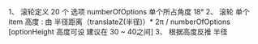 1、 滚轮定义 20 个 选项 numberOfOptions 单个所占角度 18°
2、 滚轮 单个 item 高度 : 由 半径距离（translateZ(半径)）* 2π / numberOfOptions  [optionHeight 高度可设 建议在 30 ~ 40之间]
3、 根据高度反推 半径